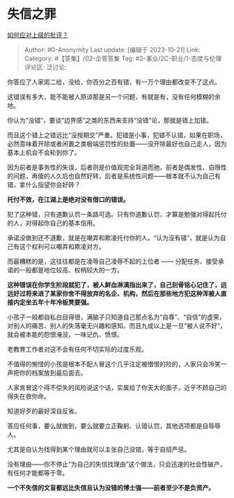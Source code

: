 # 失信之罪
[如何应对上级的批评？](https://www.zhihu.com/question/626919122/answer/3258218446)

> Author: #0-Anonymity
> Last update: [编辑于 2023-10-21]
> Link:
> Category: #【答集】/02-企管答集 
> Tag: #2-事业/2C-职业/1-态度与伦理 
> 评论区:
> 泛讨论:

你答应了人家周二给，没给，你百分之百有错，有一万个理由都改变不了这点。

这错误有多大、能不能被人原谅那是另一个问题，有就是有，没有任何模糊的余地。

你认为“没错”，要谈“边界感”之类的东西来支持“没错”论，那就是错上加错。

而且这个错上之错远比“没按期交”严重。犯错是小事，犯错不认错，如果在职场，必然意味着开除或者闲置之类极端惩罚性的处置——没开除最好也自己走人，因为基本上机会不会轮到你了。

因为前者是事务性的失误，后者则是价值观完全背道而驰，前者是偶发性、自限性的问题，再傻的人久后也自然好转，后者是系统性问题——根本就不认为自己有错，拿什么指望你会好转？

**托付不效，在江湖上是绝对没有借口的错误。**

犯了这种错，只有道歉认罚一条路可选。只有你道歉认罚，才算是勉强对得起托付的人，对得起你自己的基本信用。

承诺没做到还不道歉，就是在嘲弄和欺凌托付你的人。“认为没有错”，就是认为自己有这个权利可以嘲弄和欺凌对方。

而最糟糕的是，这往往都是在凌辱自己凌辱不起的上位者 —— 分配任务、接受承诺的一般都是地位较高、权柄较大的一方。

**这种错误在你学生阶段就犯了，被人鲜血淋漓指出来了，自己刻骨铭心记住了，远远好过将来进了某家你舍不得放弃的名企、机构，然后在那些地方犯这种浑被人直接内定坐五年十年冷板凳要强。**

小孩子一般都自私白目得很，满脑子只知道自己那点名为“自尊”、“自信”的虚荣，对别人的痛苦、别人的失落毫无兴趣和感知。而且九成以上是一旦“被人说不好”，就会被本能的怨恨淹没，一味记仇、愤恨。

老教育工作者对这不会有任何不切实际的过度乐观。

不值得的惋惜的小孩是根本不配人冒这个几乎注定被憎恨的险的，人家只会冷笑一声把你的档案放到最后面去。

人家肯冒这个得不偿失的风险说这个话，实属给了你天大的面子，近乎不顾自己的得失在救你命。

知道好歹的最好深自反省。

答应任何事，要么就做到，要么就要立正鞠躬、认错认罚，其他选项都是自辱辱人。

尤其是自认为找得到某个理由就可以主张自己没错，等于自招严惩。

没有理由——你不停止“为自己的失信找理由”这个做法，只会迅速的社会性破产，有任何才能都等于零。

**一个不失信的文盲都远比失信且认为没错的博士强——前者至少不是负资产。**
